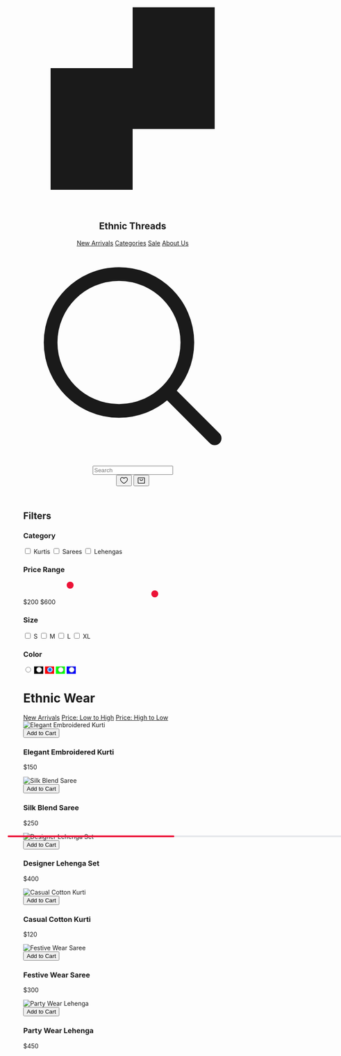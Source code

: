 <!DOCTYPE html>
<html lang="en"><head>
<meta charset="utf-8"/>
<link crossorigin="" href="https://fonts.gstatic.com/" rel="preconnect"/>
<link as="style" href="https://fonts.googleapis.com/css2?display=swap&amp;family=Be+Vietnam+Pro%3Awght%40400%3B500%3B700%3B900&amp;family=Noto+Sans%3Awght%40400%3B500%3B700%3B900" onload="this.rel='stylesheet'" rel="stylesheet"/>
<title>Ethnic Threads</title>
<link href="data:image/x-icon;base64," rel="icon" type="image/x-icon"/>
<script src="https://cdn.tailwindcss.com?plugins=forms,container-queries"></script>
<script>
      tailwind.config = {
        darkMode: "class",
        theme: {
          extend: {
            colors: {
              primary: "#ec1337",
              "background-light": "#f8f6f6",
              "background-dark": "#221013",
            },
            fontFamily: {
              display: ["Be Vietnam Pro"],
            },
            borderRadius: { DEFAULT: "0.25rem", lg: "0.5rem", xl: "0.75rem", full: "9999px" },
          },
        },
      };
    </script>
<style>
      .range-slider {
        --thumb-size: 1rem;
        --track-height: 0.25rem;
        --track-color: #e5e7eb;
        --track-color-dark: #374151;
        --progress-color: #ec1337;
      }
      .range-slider input[type="range"] {
        -webkit-appearance: none;
        appearance: none;
        width: 100%;
        height: var(--thumb-size);
        background-color: transparent;
        pointer-events: none;
      }
      .range-slider input[type="range"]::-webkit-slider-thumb {
        -webkit-appearance: none;
        appearance: none;
        width: var(--thumb-size);
        height: var(--thumb-size);
        background-color: var(--progress-color);
        border-radius: 9999px;
        pointer-events: auto;
        cursor: pointer;
      }
      .dark .range-slider input[type="range"]::-webkit-slider-thumb {
        background-color: var(--progress-color);
      }
      .range-slider input[type="range"]::-moz-range-thumb {
        width: var(--thumb-size);
        height: var(--thumb-size);
        background-color: var(--progress-color);
        border: none;
        border-radius: 9999px;
        pointer-events: auto;
        cursor: pointer;
      }
      .range-slider_track {
        position: absolute;
        width: 100%;
        height: var(--track-height);
        top: 50%;
        transform: translateY(-50%);
        background-color: var(--track-color);
        border-radius: 9999px;
      }
      .dark .range-slider_track {
         background-color: var(--track-color-dark);
      }
      .range-slider_progress {
        position: absolute;
        height: var(--track-height);
        background-color: var(--progress-color);
        border-radius: 9999px;
        top: 50%;
        transform: translateY(-50%);
      }
    </style>
</head>
<body class="bg-background-light dark:bg-background-dark font-display">
<div class="flex h-auto min-h-screen w-full flex-col text-stone-900 dark:text-stone-100">
<div class="flex h-full grow flex-col">
<header class="flex items-center justify-between whitespace-nowrap border-b border-primary/20 dark:border-primary/30 px-10 py-3">
<div class="flex items-center gap-8">
<div class="flex items-center gap-3 text-stone-900 dark:text-stone-100">
<div class="h-6 w-6 text-primary">
<svg fill="none" viewBox="0 0 48 48" xmlns="http://www.w3.org/2000/svg">
<path clip-rule="evenodd" d="M24 4H42V17.3333V30.6667H24V44H6V30.6667V17.3333H24V4Z" fill="currentColor" fill-rule="evenodd"></path>
</svg>
</div>
<h2 class="text-xl font-bold">Ethnic Threads</h2>
</div>
<nav class="hidden md:flex items-center gap-8">
<a class="text-sm font-medium hover:text-primary" href="#">New Arrivals</a>
<a class="text-sm font-medium hover:text-primary" href="#">Categories</a>
<a class="text-sm font-medium hover:text-primary" href="#">Sale</a>
<a class="text-sm font-medium hover:text-primary" href="#">About Us</a>
</nav>
</div>
<div class="flex items-center justify-end gap-4">
<label class="relative hidden sm:block">
<div class="pointer-events-none absolute inset-y-0 left-0 flex items-center pl-3">
<svg class="h-5 w-5 text-stone-500 dark:text-stone-400" fill="none" stroke="currentColor" stroke-width="1.5" viewBox="0 0 24 24" xmlns="http://www.w3.org/2000/svg">
<path d="m21 21-5.197-5.197m0 0A7.5 7.5 0 1 0 5.196 5.196a7.5 7.5 0 0 0 10.607 10.607Z" stroke-linecap="round" stroke-linejoin="round"></path>
</svg>
</div>
<input class="form-input w-full min-w-0 rounded-lg border-primary/20 bg-background-light dark:bg-background-dark dark:border-primary/30 py-2 pl-10 pr-4 text-sm placeholder:text-stone-500 dark:placeholder:text-stone-400 focus:border-primary focus:ring-primary" placeholder="Search" type="search"/>
</label>
<div class="flex items-center gap-2">
<button class="flex h-10 w-10 cursor-pointer items-center justify-center overflow-hidden rounded-lg bg-primary/10 text-stone-900 dark:bg-primary/20 dark:text-stone-100 hover:bg-primary/20 dark:hover:bg-primary/30">
<svg fill="currentColor" height="20px" viewBox="0 0 256 256" width="20px" xmlns="http://www.w3.org/2000/svg">
<path d="M178,32c-20.65,0-38.73,8.88-50,23.89C116.73,40.88,98.65,32,78,32A62.07,62.07,0,0,0,16,94c0,70,103.79,126.66,108.21,129a8,8,0,0,0,7.58,0C136.21,220.66,240,164,240,94A62.07,62.07,0,0,0,178,32ZM128,206.8C109.74,196.16,32,147.69,32,94A46.06,46.06,0,0,1,78,48c19.45,0,35.78,10.36,42.6,27a8,8,0,0,0,14.8,0c6.82-16.67,23.15-27,42.6-27a46.06,46.06,0,0,1,46,46C224,147.61,146.24,196.15,128,206.8Z"></path>
</svg>
</button>
<button class="flex h-10 w-10 cursor-pointer items-center justify-center overflow-hidden rounded-lg bg-primary/10 text-stone-900 dark:bg-primary/20 dark:text-stone-100 hover:bg-primary/20 dark:hover:bg-primary/30">
<svg fill="currentColor" height="20px" viewBox="0 0 256 256" width="20px" xmlns="http://www.w3.org/2000/svg">
<path d="M216,40H40A16,16,0,0,0,24,56V200a16,16,0,0,0,16,16H216a16,16,0,0,0,16-16V56A16,16,0,0,0,216,40Zm0,160H40V56H216V200ZM176,88a48,48,0,0,1-96,0,8,8,0,0,1,16,0,32,32,0,0,0,64,0,8,8,0,0,1,16,0Z"></path>
</svg>
</button>
</div>
<div class="h-10 w-10 rounded-full bg-cover bg-center bg-no-repeat" style='background-image: url("https://lh3.googleusercontent.com/aida-public/AB6AXuBfL7FuG916VOs7cFFX6Y4Bg0qQ1PkmwlQuz0nf_0vV0ninM1Ay5_p0H6zpjPFUuMMl9-cuYMkiljwIbdiwX_hPUHRdXYMnO4NyPCLCaLZiux05pZ6CTZMyvnPzwu_7LyUAXNKg2ASmpEbxx9ozcHjmf_87Skoa4Xi4uQghwA_93vwc5-vE6hVBXT-ni-OmH9AuCVu4wnhJokeVAsC6SBUmii1b5v4enBoVCSA0VISXU-2RhJgvR-DUeG1qHyu3lsegtmzp1V7QTE4");'></div>
</div>
</header>
<main class="flex flex-1">
<aside class="w-80 flex-shrink-0 border-r border-primary/20 dark:border-primary/30 p-6">
<h2 class="text-2xl font-bold tracking-tight">Filters</h2>
<div class="mt-6 space-y-8">
<div>
<h3 class="text-lg font-bold">Category</h3>
<div class="mt-4 space-y-3">
<label class="flex items-center gap-3">
<input class="h-5 w-5 rounded border-primary/30 bg-transparent text-primary focus:ring-primary focus:ring-offset-background-light dark:focus:ring-offset-background-dark" type="checkbox"/>
<span class="text-sm">Kurtis</span>
</label>
<label class="flex items-center gap-3">
<input class="h-5 w-5 rounded border-primary/30 bg-transparent text-primary focus:ring-primary focus:ring-offset-background-light dark:focus:ring-offset-background-dark" type="checkbox"/>
<span class="text-sm">Sarees</span>
</label>
<label class="flex items-center gap-3">
<input class="h-5 w-5 rounded border-primary/30 bg-transparent text-primary focus:ring-primary focus:ring-offset-background-light dark:focus:ring-offset-background-dark" type="checkbox"/>
<span class="text-sm">Lehengas</span>
</label>
</div>
</div>
<div>
<h3 class="text-lg font-bold">Price Range</h3>
<div class="range-slider mt-4">
<div class="relative h-4">
<div class="range-slider_track"></div>
<div class="range-slider_progress" style="left: 20%; right: 40%"></div>
<input max="1000" min="0" type="range" value="200"/>
<input max="1000" min="0" type="range" value="600"/>
</div>
<div class="mt-2 flex justify-between text-sm">
<span>$200</span>
<span>$600</span>
</div>
</div>
</div>
<div>
<h3 class="text-lg font-bold">Size</h3>
<div class="mt-4 space-y-3">
<label class="flex items-center gap-3">
<input class="h-5 w-5 rounded border-primary/30 bg-transparent text-primary focus:ring-primary focus:ring-offset-background-light dark:focus:ring-offset-background-dark" type="checkbox"/>
<span class="text-sm">S</span>
</label>
<label class="flex items-center gap-3">
<input class="h-5 w-5 rounded border-primary/30 bg-transparent text-primary focus:ring-primary focus:ring-offset-background-light dark:focus:ring-offset-background-dark" type="checkbox"/>
<span class="text-sm">M</span>
</label>
<label class="flex items-center gap-3">
<input class="h-5 w-5 rounded border-primary/30 bg-transparent text-primary focus:ring-primary focus:ring-offset-background-light dark:focus:ring-offset-background-dark" type="checkbox"/>
<span class="text-sm">L</span>
</label>
<label class="flex items-center gap-3">
<input class="h-5 w-5 rounded border-primary/30 bg-transparent text-primary focus:ring-primary focus:ring-offset-background-light dark:focus:ring-offset-background-dark" type="checkbox"/>
<span class="text-sm">XL</span>
</label>
</div>
</div>
<div>
<h3 class="text-lg font-bold">Color</h3>
<div class="mt-4 flex flex-wrap gap-3">
<label class="h-8 w-8 cursor-pointer rounded-full border-2 border-stone-300 dark:border-stone-600 ring-offset-2 ring-offset-background-light dark:ring-offset-background-dark has-[:checked]:ring-2 has-[:checked]:ring-primary" style="background-color: #ffffff"><input class="invisible" name="color" type="radio"/></label>
<label class="h-8 w-8 cursor-pointer rounded-full border-2 border-stone-300 dark:border-stone-600 ring-offset-2 ring-offset-background-light dark:ring-offset-background-dark has-[:checked]:ring-2 has-[:checked]:ring-primary" style="background-color: #000000"><input class="invisible" name="color" type="radio"/></label>
<label class="h-8 w-8 cursor-pointer rounded-full border-2 border-stone-300 dark:border-stone-600 ring-offset-2 ring-offset-background-light dark:ring-offset-background-dark has-[:checked]:ring-2 has-[:checked]:ring-primary" style="background-color: #ff0000"><input checked="" class="invisible" name="color" type="radio"/></label>
<label class="h-8 w-8 cursor-pointer rounded-full border-2 border-stone-300 dark:border-stone-600 ring-offset-2 ring-offset-background-light dark:ring-offset-background-dark has-[:checked]:ring-2 has-[:checked]:ring-primary" style="background-color: #00ff00"><input class="invisible" name="color" type="radio"/></label>
<label class="h-8 w-8 cursor-pointer rounded-full border-2 border-stone-300 dark:border-stone-600 ring-offset-2 ring-offset-background-light dark:ring-offset-background-dark has-[:checked]:ring-2 has-[:checked]:ring-primary" style="background-color: #0000ff"><input class="invisible" name="color" type="radio"/></label>
</div>
</div>
</div>
</aside>
<div class="flex-1 p-6">
<h1 class="text-4xl font-bold tracking-tight">Ethnic Wear</h1>
<div class="mt-4 border-b border-primary/20 dark:border-primary/30">
<div class="flex gap-8">
<a class="border-b-2 border-primary py-3 text-sm font-bold text-primary" href="#">New Arrivals</a>
<a class="border-b-2 border-transparent py-3 text-sm font-bold text-stone-500 hover:border-primary/50 hover:text-stone-900 dark:text-stone-400 dark:hover:text-stone-100" href="#">Price: Low to High</a>
<a class="border-b-2 border-transparent py-3 text-sm font-bold text-stone-500 hover:border-primary/50 hover:text-stone-900 dark:text-stone-400 dark:hover:text-stone-100" href="#">Price: High to Low</a>
</div>
</div>
<div class="mt-6 grid grid-cols-[repeat(auto-fill,minmax(220px,1fr))] gap-6">
<div class="group relative">
<div class="aspect-[3/4] w-full overflow-hidden rounded-lg bg-background-light dark:bg-background-dark">
<img alt="Elegant Embroidered Kurti" class="h-full w-full object-cover object-center transition-transform duration-300 group-hover:scale-105" src="https://lh3.googleusercontent.com/aida-public/AB6AXuDTT58qNqu0H-G3GyyjGuJ805n9j2zCxpUWkq7JF7ZBwVHKpnkov0TVRlL9bi7Un-_Fs0f-NCZ4kOO1LNjEDXVMUnHZ_PgIu6Qjohxq1-0mj_hE_h6XA7B5QPkS3uL2Oty8M-F-EMzJD8iHf8axNJ0NkRkwBNZF-J_TIgsLCofDpXWH030v2VuYgh-uMho6TedV9ec0dAMh0i9BU2XLTPYo5FQkKSVpngxJTbXNG4sVQvEXnkpFO85JQLRStFD9JujB3Zjrtm3Iz54"/>
</div>
<div class="absolute inset-0 flex items-center justify-center bg-black/40 opacity-0 transition-opacity group-hover:opacity-100">
<button class="rounded-lg bg-primary px-4 py-2 text-sm font-bold text-white">Add to Cart</button>
</div>
<div class="mt-2">
<h3 class="text-base font-medium">Elegant Embroidered Kurti</h3>
<p class="text-sm text-stone-500 dark:text-stone-400">$150</p>
</div>
</div>
<div class="group relative">
<div class="aspect-[3/4] w-full overflow-hidden rounded-lg bg-background-light dark:bg-background-dark">
<img alt="Silk Blend Saree" class="h-full w-full object-cover object-center transition-transform duration-300 group-hover:scale-105" src="https://lh3.googleusercontent.com/aida-public/AB6AXuAyzPJmvP4JQ_AYHzTBbBV8fNM7YKjp7itA4fxgcwc7sRgyFQsasFSbUAvrlV9OQw0ZrxrAj5ia5lx4o-1yDga2pGx8X4hgR8oh0kWnxAFWcaciq_FNw76eyI218iWsFrUMw6ZlpvdDplOtvKcWZ_LwhxWSNQjDZy5e8EmaNJy3XCfQYHkSGJ4T6YWfiokGabNHDoRcU3BuTISWzjDMGFgooQpFbxxGvcZwG3O--96t0eMu2eK5nL8uwm9_Mq00t1LnKFRCnCJd1Co"/>
</div>
<div class="absolute inset-0 flex items-center justify-center bg-black/40 opacity-0 transition-opacity group-hover:opacity-100">
<button class="rounded-lg bg-primary px-4 py-2 text-sm font-bold text-white">Add to Cart</button>
</div>
<div class="mt-2">
<h3 class="text-base font-medium">Silk Blend Saree</h3>
<p class="text-sm text-stone-500 dark:text-stone-400">$250</p>
</div>
</div>
<div class="group relative">
<div class="aspect-[3/4] w-full overflow-hidden rounded-lg bg-background-light dark:bg-background-dark">
<img alt="Designer Lehenga Set" class="h-full w-full object-cover object-center transition-transform duration-300 group-hover:scale-105" src="https://lh3.googleusercontent.com/aida-public/AB6AXuD0O7zkJmRXZpEZ0FxdwgOGtPumheMd7FCTOBS41lheu3Z_ccJdShLcBKIzvMHghhGOfhsvykfNpTWPoSPEthS-qq89wcmBKndA5FH1m_ArzLnwrF1zkXddsMiGg2FfDKhNK2qzQasaOMZ5hd0UyHqk6rAce_jpb8TjTUrMYq6_fl6iJlAoMmfUa_8sPyXO32t2-6WwZdu9GcGM5t_8BdC0KbN64olDcQUbVQUUqXbynMkuulPSeGRjn7k1vcyKfIFNWxhluNXqle0"/>
</div>
<div class="absolute inset-0 flex items-center justify-center bg-black/40 opacity-0 transition-opacity group-hover:opacity-100">
<button class="rounded-lg bg-primary px-4 py-2 text-sm font-bold text-white">Add to Cart</button>
</div>
<div class="mt-2">
<h3 class="text-base font-medium">Designer Lehenga Set</h3>
<p class="text-sm text-stone-500 dark:text-stone-400">$400</p>
</div>
</div>
<div class="group relative">
<div class="aspect-[3/4] w-full overflow-hidden rounded-lg bg-background-light dark:bg-background-dark">
<img alt="Casual Cotton Kurti" class="h-full w-full object-cover object-center transition-transform duration-300 group-hover:scale-105" src="https://lh3.googleusercontent.com/aida-public/AB6AXuCDicVZ4OOYkIm9x5B4YtBX09xoR4xHuep1_tofmtV_hBsjJLs3RZjTJGyrdJ41AS0kcjJiJ-K0_JAyDgb9Ea9bUUDMbam7xq4gw73UszqTBA-iFZeZAErowAQ0DZ_Du0HtLfSfUfjLh8BUBgyIJckN7vFc3HyOHI-GNx4uhgpzhnUX4LvtZOi4N7rsJ2wkFFGuTjezvHOat32tjf7C8YSAbZCjPyiJD6fR-DkPeLkHmpdXfge0F0PH2fKEvTj2RNE7kCqVo7BU0FI"/>
</div>
<div class="absolute inset-0 flex items-center justify-center bg-black/40 opacity-0 transition-opacity group-hover:opacity-100">
<button class="rounded-lg bg-primary px-4 py-2 text-sm font-bold text-white">Add to Cart</button>
</div>
<div class="mt-2">
<h3 class="text-base font-medium">Casual Cotton Kurti</h3>
<p class="text-sm text-stone-500 dark:text-stone-400">$120</p>
</div>
</div>
<div class="group relative">
<div class="aspect-[3/4] w-full overflow-hidden rounded-lg bg-background-light dark:bg-background-dark">
<img alt="Festive Wear Saree" class="h-full w-full object-cover object-center transition-transform duration-300 group-hover:scale-105" src="https://lh3.googleusercontent.com/aida-public/AB6AXuBcXyHnJ8ioOUwWREeqctbPHwB8oesFafiSVf9iCest4BuQ1bqRCxsKsvOfe6Rq6XtgDiaaBRxa8KzFYaQKOhHrbNToiAWLSeWGuKVj5R_67VYfUa2edh-_eUt1Xx5Blq2HySSQswTBps9m5egdtRTeoS089B3Lji-nyQjH_mVAm17_fI07ldQsjegFgmROv0xYlQl9p0AIi-jglIIR9FZ2rYR0EuakhLqGLKlxP_YL60v6HiXOfJBufe7R6z6CBQzDeU8Qc4YqD8k"/>
</div>
<div class="absolute inset-0 flex items-center justify-center bg-black/40 opacity-0 transition-opacity group-hover:opacity-100">
<button class="rounded-lg bg-primary px-4 py-2 text-sm font-bold text-white">Add to Cart</button>
</div>
<div class="mt-2">
<h3 class="text-base font-medium">Festive Wear Saree</h3>
<p class="text-sm text-stone-500 dark:text-stone-400">$300</p>
</div>
</div>
<div class="group relative">
<div class="aspect-[3/4] w-full overflow-hidden rounded-lg bg-background-light dark:bg-background-dark">
<img alt="Party Wear Lehenga" class="h-full w-full object-cover object-center transition-transform duration-300 group-hover:scale-105" src="https://lh3.googleusercontent.com/aida-public/AB6AXuB2_BqvyZ8l1uTVuyRI1fVoOYIEoYGb-FaaI4CifBofFV2eEwEa0I1_rJzzRrNRKL0n1IeWsjzSjiXPyt5cjO6hVhH6_odTvt_BJrqTMwh-BicCj8O3mku5Dtt30dTLA0N1CCNdSBRFQNb_H70NRAu-qA7PCx29TDIKr_mc0aCcEzPxRlQmQr6rZUzsgYYhlmPwEx_34A2rREMfxBUKzBkkCl8Tg0HnGJqtLPRAdCuwU_DOCb2BE9kbrB5MHGh_yVGTqDAzNqmmcSg"/>
</div>
<div class="absolute inset-0 flex items-center justify-center bg-black/40 opacity-0 transition-opacity group-hover:opacity-100">
<button class="rounded-lg bg-primary px-4 py-2 text-sm font-bold text-white">Add to Cart</button>
</div>
<div class="mt-2">
<h3 class="text-base font-medium">Party Wear Lehenga</h3>
<p class="text-sm text-stone-500 dark:text-stone-400">$450</p>
</div>
</div>
</div>
</div>
</main>
</div>
</div>

</body></html>
